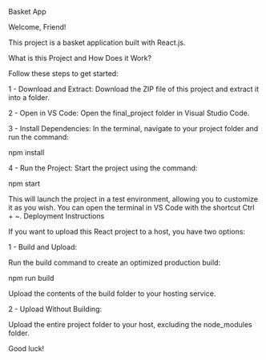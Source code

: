 Basket App

Welcome, Friend!

This project is a basket application built with React.js.

What is this Project and How Does it Work?

Follow these steps to get started:

1 - Download and Extract: Download the ZIP file of this project and extract it into a folder.

2 - Open in VS Code: Open the final_project folder in Visual Studio Code.

3 - Install Dependencies: In the terminal, navigate to your project folder and run the command:


npm install


4 - Run the Project: Start the project using the command:


npm start


This will launch the project in a test environment, allowing you to customize it as you wish. You can open the terminal in VS Code with the shortcut Ctrl + ~.
Deployment Instructions

If you want to upload this React project to a host, you have two options:

1 - Build and Upload:

Run the build command to create an optimized production build:


npm run build


Upload the contents of the build folder to your hosting service.


2 - Upload Without Building:

Upload the entire project folder to your host, excluding the node_modules folder.

Good luck!
